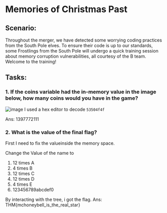 # Memories of Christmas Past 
## Scenario:
Throughout the merger, we have detected some worrying coding practices from the South Pole elves. To ensure their code is up to our standards, some Frostlings from the South Pole will undergo a quick training session about memory corruption vulnerabilities, all courtesy of the B team. Welcome to the training!

## Tasks:
### 1. If the coins variable had the in-memory value in the image below, how many coins would you have in the game?
![image](https://github.com/pixie-nukes/JTP23-WriteUps/assets/94845416/529307e1-3133-44f3-8586-99be1f4785dc)
I used a hex editor to decode `53504f4f`

Ans: 1397772111

### 2. What is the value of the final flag?
First I need to fix the valueinside the memory space.

Change the Value of the name to
1. 12 times A
2. 4 times B
3. 12 times C
4. 12 times D
5. 4 times E
6. 123456789abcdef0

By interacting with the tree, i got the flag.
Ans: THM{mchoneybell_is_the_real_star}
